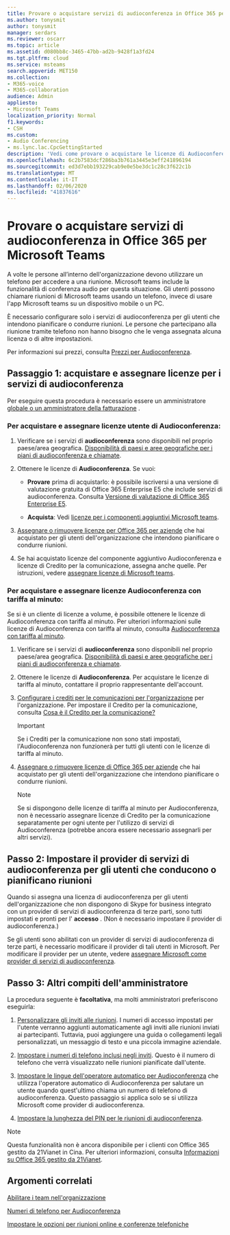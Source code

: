 ```yaml
---
title: Provare o acquistare servizi di audioconferenza in Office 365 per Microsoft Teams
ms.author: tonysmit
author: tonysmit
manager: serdars
ms.reviewer: oscarr
ms.topic: article
ms.assetid: d080bb8c-3465-47bb-ad2b-9428f1a3fd24
ms.tgt.pltfrm: cloud
ms.service: msteams
search.appverid: MET150
ms.collection:
- M365-voice
- M365-collaboration
audience: Admin
appliesto:
- Microsoft Teams
localization_priority: Normal
f1.keywords:
- CSH
ms.custom:
- Audio Conferencing
- ms.lync.lac.CpcGettingStarted
description: 'Vedi come provare o acquistare le licenze di Audioconferenza (conferenze PSTN) per Office 365 per configurare le conferenze telefoniche a cui gli utenti possono connettersi. '
ms.openlocfilehash: 6c2b7583dcf286ba3b761a3445e3eff241896194
ms.sourcegitcommit: ed3d7ebb193229cab9e0e5be3dc1c28c3f622c1b
ms.translationtype: MT
ms.contentlocale: it-IT
ms.lasthandoff: 02/06/2020
ms.locfileid: "41837616"
---
```

# <a name="try-or-purchase-audio-conferencing-in-office-365-for-microsoft-teams"></a>Provare o acquistare servizi di audioconferenza in Office 365 per Microsoft Teams

A volte le persone all’interno dell'organizzazione devono utilizzare un telefono per accedere a una riunione. Microsoft teams include la funzionalità di conferenza audio per questa situazione. Gli utenti possono chiamare riunioni di Microsoft teams usando un telefono, invece di usare l'app Microsoft teams su un dispositivo mobile o un PC.

È necessario configurare solo i servizi di audioconferenza per gli utenti che intendono pianificare o condurre riunioni. Le persone che partecipano alla riunione tramite telefono non hanno bisogno che le venga assegnata alcuna licenza o di altre impostazioni.

Per informazioni sui prezzi, consulta [Prezzi per Audioconferenza](https://products.office.com/skype-for-business/audio-conferencing#Requirements).

## <a name="step-1-buy-and-assign-audio-conferencing-licenses"></a>Passaggio 1: acquistare e assegnare licenze per i servizi di audioconferenza

Per eseguire questa procedura è necessario essere un amministratore [globale o un amministratore della fatturazione](https://support.office.com/article/da585eea-f576-4f55-a1e0-87090b6aaa9d) .

### <a name="to-buy-and-assign-user-audio-conferencing-licenses"></a>Per acquistare e assegnare licenze utente di Audioconferenza:

1. Verificare se i servizi di **audioconferenza** sono disponibili nel proprio paese/area geografica. [Disponibilità di paesi e aree geografiche per i piani di audioconferenza e chiamate](country-and-region-availability-for-audio-conferencing-and-calling-plans/country-and-region-availability-for-audio-conferencing-and-calling-plans.md). 
    
2. Ottenere le licenze di **Audioconferenza**. Se vuoi:

   - **Provare** prima di acquistarlo: è possibile iscriversi a una versione di valutazione gratuita di Office 365 Enterprise E5 che include servizi di audioconferenza. Consulta [Versione di valutazione di Office 365 Enterprise E5](https://portal.office.com/Signup?OfferId=101bde18-5ffb-4d79-a47b-f5b2c62525b3).

   - **Acquista**: Vedi [licenze per i componenti aggiuntivi Microsoft teams](teams-add-on-licensing/microsoft-teams-add-on-licensing.md).

3. [Assegnare o rimuovere licenze per Office 365 per aziende](https://support.office.com/article//997596b5-4173-4627-b915-36abac6786dc) che hai acquistato per gli utenti dell'organizzazione che intendono pianificare o condurre riunioni.

4. Se hai acquistato licenze del componente aggiuntivo Audioconferenza e licenze di Credito per la comunicazione, assegna anche quelle. Per istruzioni, vedere [assegnare licenze di Microsoft teams](assign-teams-licenses.md).

### <a name="to-buy-and-assign-pay-per-minute-audio-conferencing-licenses"></a>Per acquistare e assegnare licenze Audioconferenza con tariffa al minuto:

Se si è un cliente di licenze a volume, è possibile ottenere le licenze di Audioconferenza con tariffa al minuto. Per ulteriori informazioni sulle licenze di Audioconferenza con tariffa al minuto, consulta [Audioconferenza con tariffa al minuto](audio-conferencing-pay-per-minute.md). 
  
1. Verificare se i servizi di **audioconferenza** sono disponibili nel proprio paese/area geografica. [Disponibilità di paesi e aree geografiche per i piani di audioconferenza e chiamate](country-and-region-availability-for-audio-conferencing-and-calling-plans/country-and-region-availability-for-audio-conferencing-and-calling-plans.md). 
    
2. Ottenere le licenze di **Audioconferenza**. Per acquistare le licenze di tariffa al minuto, contattare il proprio rappresentante dell'account.
    
3. [Configurare i crediti per le comunicazioni per l'organizzazione](set-up-communications-credits-for-your-organization.md) per l'organizzazione. Per impostare il Credito per la comunicazione, consulta [Cosa è il Credito per la comunicazione?](what-are-communications-credits.md)
    
    > [!IMPORTANT]
    > Se i Crediti per la comunicazione non sono stati impostati, l'Audioconferenza non funzionerà per tutti gli utenti con le licenze di tariffa al minuto.

4. [Assegnare o rimuovere licenze di Office 365 per aziende](https://support.office.com/article/997596b5-4173-4627-b915-36abac6786dc) che hai acquistato per gli utenti dell'organizzazione che intendono pianificare o condurre riunioni.

    > [!NOTE]
    > Se si dispongono delle licenze di tariffa al minuto per Audioconferenza, non è necessario assegnare licenze di Credito per la comunicazione separatamente per ogni utente per l'utilizzo di servizi di Audioconferenza (potrebbe ancora essere necessario assegnarli per altri servizi).

## <a name="step-2-set-the-audio-conferencing-provider-for-people-who-lead-or-schedule-meetings"></a>Passo 2: Impostare il provider di servizi di audioconferenza per gli utenti che conducono o pianificano riunioni

Quando si assegna una licenza di audioconferenza per gli utenti dell'organizzazione che non dispongono di Skype for business integrato con un provider di servizi di audioconferenza di terze parti, sono tutti impostati e pronti per l' **accesso** . (Non è necessario impostare il provider di audioconferenza.)

Se gli utenti sono abilitati con un provider di servizi di audioconferenza di terze parti, è necessario modificare il provider di tali utenti in Microsoft. Per modificare il provider per un utente, vedere [assegnare Microsoft come provider di servizi di audioconferenza](https://docs.microsoft.com/skypeforbusiness/audio-conferencing-in-office-365/assign-microsoft-as-the-audio-conferencing-provider).

## <a name="step-3-other-admin-tasks"></a>Passo 3: Altri compiti dell'amministratore

La procedura seguente è **facoltativa**, ma molti amministratori preferiscono eseguirla:

1. [Personalizzare gli inviti alle riunioni](/skypeforbusiness/set-up-skype-for-business-online/customize-meeting-invitations). I numeri di accesso impostati per l'utente verranno aggiunti automaticamente agli inviti alle riunioni inviati ai partecipanti. Tuttavia, puoi aggiungere una guida o collegamenti legali personalizzati, un messaggio di testo e una piccola immagine aziendale.

2. [Impostare i numeri di telefono inclusi negli inviti](set-the-phone-numbers-included-on-invites-in-teams.md). Questo è il numero di telefono che verrà visualizzato nelle riunioni pianificate dall'utente.

3. [Impostare le lingue dell'operatore automatico per Audioconferenza](set-auto-attendant-languages-for-audio-conferencing-in-teams.md) che utilizza l'operatore automatico di Audioconferenza per salutare un utente quando quest'ultimo chiama un numero di telefono di audioconferenza. Questo passaggio si applica solo se si utilizza Microsoft come provider di audioconferenza.

4. [Impostare la lunghezza del PIN per le riunioni di audioconferenza](set-the-pin-length-for-audio-conferencing-meetings-in-teams.md).


> [!NOTE]
> Questa funzionalità non è ancora disponibile per i clienti con Office 365 gestito da 21Vianet in Cina. Per ulteriori informazioni, consulta [Informazioni su Office 365 gestito da 21Vianet](https://support.office.com/article/A8AB5061-3346-4DA0-BB7C-5260822B53AE).

## <a name="related-topics"></a>Argomenti correlati

[Abilitare i team nell'organizzazione](office-365-set-up.md)

[Numeri di telefono per Audioconferenza](phone-numbers-for-audio-conferencing-in-teams.md)

[Impostare le opzioni per riunioni online e conferenze telefoniche](https://support.office.com/article/DCD1CA39-0C1F-466C-9573-F04138FEF5E2)
